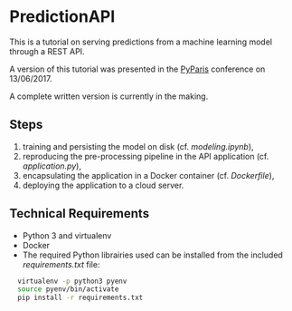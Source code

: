 # PredictionAPI
This is a tutorial on serving predictions from a machine learning model through a REST API.

A version of this tutorial was presented in the [PyParis](http://pyparis.org) conference on 13/06/2017.

A complete written version is currently in the making.

## Steps
1. training and persisting the model on disk (cf. *modeling.ipynb*),
2. reproducing the pre-processing pipeline in the API application (cf. *application.py*),
3. encapsulating the application in a Docker container (cf. *Dockerfile*),
4. deploying the application to a cloud server.

## Technical Requirements
+ Python 3 and virtualenv
+ Docker
+ The required Python librairies used can be installed from the included *requirements.txt* file:
```bash
  virtualenv -p python3 pyenv
  source pyenv/bin/activate
  pip install -r requirements.txt
```
